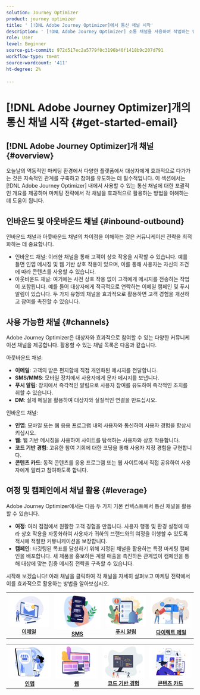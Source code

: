 ```yaml
---
solution: Journey Optimizer
product: journey optimizer
title: ' [!DNL Adobe Journey Optimizer]에서 통신 채널 시작'
description: ' [!DNL Adobe Journey Optimizer] 소통 채널을 사용하여 작업하는 방법을 알아봅니다.'
role: User
level: Beginner
source-git-commit: 972d517ec2a5779f8c3196b40f1418b9c207d791
workflow-type: tm+mt
source-wordcount: '411'
ht-degree: 2%

---
```



# [!DNL Adobe Journey Optimizer]개의 통신 채널 시작 {#get-started-email}

## [!DNL Adobe Journey Optimizer]개 채널 {#overview}

오늘날의 역동적인 마케팅 환경에서 다양한 플랫폼에서 대상자에게 효과적으로 다가가는 것은 지속적인 관계를 구축하고 참여를 유도하는 데 필수적입니다. 이 섹션에서는 [!DNL Adobe Journey Optimizer] 내에서 사용할 수 있는 통신 채널에 대한 포괄적인 개요를 제공하며 마케팅 전략에서 각 채널을 효과적으로 활용하는 방법을 이해하는 데 도움이 됩니다.

## 인바운드 및 아웃바운드 채널 {#inbound-outbound}

인바운드 채널과 아웃바운드 채널의 차이점을 이해하는 것은 커뮤니케이션 전략을 최적화하는 데 중요합니다.
* 인바운드 채널: 이러한 채널을 통해 고객이 상호 작용을 시작할 수 있습니다. 예를 들면 인앱 메시징 및 웹 기반 상호 작용이 있으며, 이를 통해 사용자는 자신의 조건에 따라 콘텐츠를 사용할 수 있습니다.
* 아웃바운드 채널: 여기에는 사전 상호 작용 없이 고객에게 메시지를 전송하는 작업이 포함됩니다. 예를 들어 대상자에게 적극적으로 연락하는 이메일 캠페인 및 푸시 알림이 있습니다.
두 가지 유형의 채널을 효과적으로 활용하면 고객 경험을 개선하고 참여를 촉진할 수 있습니다.

## 사용 가능한 채널 {#channels}

Adobe Journey Optimizer은 대상자와 효과적으로 참여할 수 있는 다양한 커뮤니케이션 채널을 제공합니다. 활용할 수 있는 채널 목록은 다음과 같습니다.

아웃바운드 채널:

* **이메일**: 고객의 받은 편지함에 직접 개인화된 메시지를 전달합니다.
* **SMS/MMS**: 모바일 장치에서 사용자에게 문자 메시지를 보냅니다.
* **푸시 알림**: 장치에서 즉각적인 알림으로 사용자 참여를 유도하여 즉각적인 조치를 취할 수 있습니다.
* **DM**: 실제 메일을 활용하여 대상자와 실질적인 연결을 만드십시오.

인바운드 채널:

* **인앱**: 모바일 또는 웹 응용 프로그램 내의 사용자와 통신하여 사용자 경험을 향상시키십시오.
* **웹**: 웹 기반 메시징을 사용하여 사이트를 탐색하는 사용자와 상호 작용합니다.
* **코드 기반 경험**: 고유한 참여 기회에 대한 코딩을 통해 사용자 지정 경험을 구현합니다.
* **콘텐츠 카드**: 동적 콘텐츠를 응용 프로그램 또는 웹 사이트에서 직접 공유하여 사용자에게 알리고 참여하도록 합니다.

## 여정 및 캠페인에서 채널 활용 {#leverage}

Adobe Journey Optimizer에서는 다음 두 가지 기본 컨텍스트에서 통신 채널을 활용할 수 있습니다.

* **여정**: 여러 접점에서 원활한 고객 경험을 만듭니다. 사용자 행동 및 환경 설정에 따라 상호 작용을 자동화하여 사용자가 귀하의 브랜드와의 여정을 이행할 수 있도록 적시에 적절한 커뮤니케이션을 보장합니다.
* **캠페인**: 타깃팅된 목표를 달성하기 위해 지정된 채널을 활용하는 특정 마케팅 캠페인을 배포합니다. 새 제품을 홍보하든 계절 매출을 촉진하든 관계없이 캠페인을 통해 대상에 맞는 집중 메시징 전략을 구축할 수 있습니다.

시작해 보겠습니다! 아래 채널을 클릭하여 각 채널을 자세히 살펴보고 마케팅 전략에서 이를 효과적으로 활용하는 방법을 알아보십시오.

<table style="table-layout:fixed"><tr style="border: 0;">
<td><a href="../email/get-started-email.md"><img alt="이메일" src="assets/do-not-localize/email.png"></a>
<div align="center"><a href="../email/get-started-email.md"><strong>이메일</strong></a></div></td>
<td><a href="../sms/get-started-sms.md"><img alt="sms" src="assets/do-not-localize/sms.png"></a>
<div align="center"><a href="../sms/get-started-sms.md"><strong>SMS</strong></a></div></td>
<td><a href="../push/get-started-push.md"><img alt="푸시" src="assets/do-not-localize/push.png"></a>
<div align="center"><a href="../push/get-started-push.md"><strong>푸시 알림</strong></a></div></td>
<td><a href="../direct-mail/get-started-direct-mail.md"><img alt="다이렉트 메일" src="assets/do-not-localize/direct-mail.jpg"></a>
<div align="center"><a href="../direct-mail/get-started-direct-mail.md"><strong>다이렉트 메일</strong></a></div></td>
</tr></table>

<table style="table-layout:fixed"><tr style="border: 0;">
<td><a href="../in-app/get-started-in-app.md"><img alt="인앱" src="assets/do-not-localize/inapp.jpg"></a>
<div align="center"><a href="../in-app/get-started-in-app.md"><strong>인앱</strong></a></div></td>
<td><a href="../web/get-started-web.md"><img alt="웹" src="assets/do-not-localize/web.jpg"></a>
<div align="center"><a href="../web/get-started-web.md"><strong>웹</strong></a></div></td>
<td><a href="../code-based/get-started-code-based.md"><img alt="코드 기반 경험" src="assets/do-not-localize/code.png"></a>
<div align="center"><a href="../code-based/get-started-code-based.md"><strong>코드 기반 경험</strong></a></div></td>
<td><a href="../content-card/get-started-content-card.md"><img alt="콘텐츠 카드" src="assets/do-not-localize/cards.png"></a>
<div align="center"><a href="../content-card/get-started-content-card.md"><strong>콘텐츠 카드</strong></a></div></td>
</tr></table>
